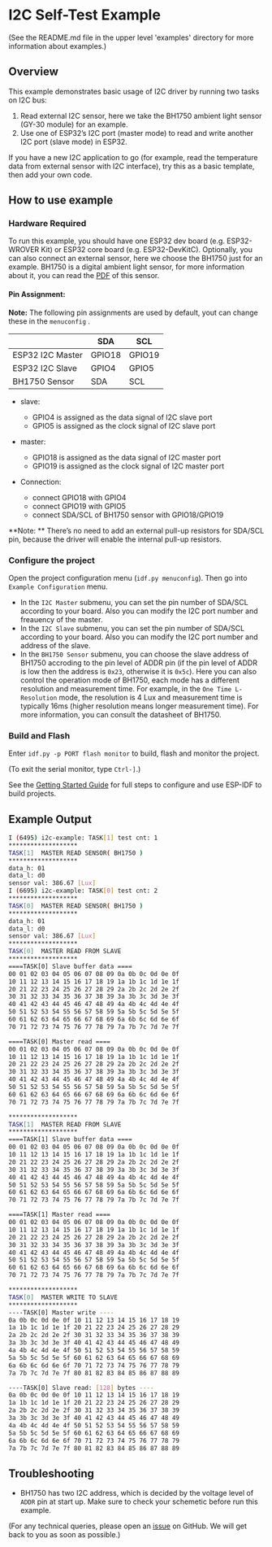 # I2C Self-Test Example

(See the README.md file in the upper level 'examples' directory for more information about examples.)

## Overview

This example demonstrates basic usage of I2C driver by running two tasks on I2C bus:

1. Read external I2C sensor, here we take the BH1750 ambient light sensor (GY-30 module) for an example.
2. Use one of ESP32’s I2C port (master mode) to read and write another I2C port (slave mode) in ESP32.

If you have a new I2C application to go (for example, read the temperature data from external sensor with I2C interface), try this as a basic template, then add your own code.

## How to use example

### Hardware Required

To run this example, you should have one ESP32 dev board (e.g. ESP32-WROVER Kit) or ESP32 core board (e.g. ESP32-DevKitC). Optionally, you can also connect an external sensor, here we choose the BH1750 just for an example. BH1750 is a digital ambient light sensor, for more information about it, you can read the [PDF](http://rohmfs.rohm.com/en/products/databook/datasheet/ic/sensor/light/bh1721fvc-e.pdf) of this sensor.

#### Pin Assignment:

**Note:** The following pin assignments are used by default, yout can change these  in the `menuconfig` .

|                  | SDA    | SCL    |
| ---------------- | ------ | ------ |
| ESP32 I2C Master | GPIO18 | GPIO19 |
| ESP32 I2C Slave  | GPIO4  | GPIO5  |
| BH1750 Sensor    | SDA    | SCL    |

- slave:
  - GPIO4 is assigned as the data signal of I2C slave port
  - GPIO5 is assigned as the clock signal of I2C slave port
- master:
  - GPIO18 is assigned as the data signal of I2C master port
  - GPIO19 is assigned as the clock signal of I2C master port

- Connection:
  - connect GPIO18 with GPIO4
  - connect GPIO19 with GPIO5
  - connect SDA/SCL of BH1750 sensor with GPIO18/GPIO19

**Note: ** There’s no need to add an external pull-up resistors for SDA/SCL pin, because the driver will enable the internal pull-up resistors.

### Configure the project

Open the project configuration menu (`idf.py menuconfig`). Then go into `Example Configuration` menu.

- In the `I2C Master` submenu, you can set the pin number of SDA/SCL according to your board. Also you can modify the I2C port number and freauency of the master.
- In the `I2C Slave` submenu, you can set the pin number of SDA/SCL according to your board. Also you can modify the I2C port number and address of the slave.
- In the `BH1750 Sensor` submenu, you can choose the slave address of BH1750 accroding to the pin level of ADDR pin (if the pin level of ADDR is low then the address is `0x23`, otherwise it is `0x5c`). Here you can also control the operation mode of BH1750, each mode has a different resolution and measurement time. For example, in the `One Time L-Resolution` mode, the resolution is 4 Lux and measurement time is typically 16ms (higher resolution means longer measurement time). For more information, you can consult the datasheet of BH1750.


### Build and Flash

Enter `idf.py -p PORT flash monitor` to build, flash and monitor the project.

(To exit the serial monitor, type ``Ctrl-]``.)

See the [Getting Started Guide](https://docs.espressif.com/projects/esp-idf/en/latest/get-started/index.html) for full steps to configure and use ESP-IDF to build projects.

## Example Output

```bash
I (6495) i2c-example: TASK[1] test cnt: 1
*******************
TASK[1]  MASTER READ SENSOR( BH1750 )
*******************
data_h: 01
data_l: d0
sensor val: 386.67 [Lux]
I (6695) i2c-example: TASK[0] test cnt: 2
*******************
TASK[0]  MASTER READ SENSOR( BH1750 )
*******************
data_h: 01
data_l: d0
sensor val: 386.67 [Lux]
*******************
TASK[0]  MASTER READ FROM SLAVE
*******************
====TASK[0] Slave buffer data ====
00 01 02 03 04 05 06 07 08 09 0a 0b 0c 0d 0e 0f 
10 11 12 13 14 15 16 17 18 19 1a 1b 1c 1d 1e 1f 
20 21 22 23 24 25 26 27 28 29 2a 2b 2c 2d 2e 2f 
30 31 32 33 34 35 36 37 38 39 3a 3b 3c 3d 3e 3f 
40 41 42 43 44 45 46 47 48 49 4a 4b 4c 4d 4e 4f 
50 51 52 53 54 55 56 57 58 59 5a 5b 5c 5d 5e 5f 
60 61 62 63 64 65 66 67 68 69 6a 6b 6c 6d 6e 6f 
70 71 72 73 74 75 76 77 78 79 7a 7b 7c 7d 7e 7f 

====TASK[0] Master read ====
00 01 02 03 04 05 06 07 08 09 0a 0b 0c 0d 0e 0f 
10 11 12 13 14 15 16 17 18 19 1a 1b 1c 1d 1e 1f 
20 21 22 23 24 25 26 27 28 29 2a 2b 2c 2d 2e 2f 
30 31 32 33 34 35 36 37 38 39 3a 3b 3c 3d 3e 3f 
40 41 42 43 44 45 46 47 48 49 4a 4b 4c 4d 4e 4f 
50 51 52 53 54 55 56 57 58 59 5a 5b 5c 5d 5e 5f 
60 61 62 63 64 65 66 67 68 69 6a 6b 6c 6d 6e 6f 
70 71 72 73 74 75 76 77 78 79 7a 7b 7c 7d 7e 7f 

*******************
TASK[1]  MASTER READ FROM SLAVE
*******************
====TASK[1] Slave buffer data ====
00 01 02 03 04 05 06 07 08 09 0a 0b 0c 0d 0e 0f 
10 11 12 13 14 15 16 17 18 19 1a 1b 1c 1d 1e 1f 
20 21 22 23 24 25 26 27 28 29 2a 2b 2c 2d 2e 2f 
30 31 32 33 34 35 36 37 38 39 3a 3b 3c 3d 3e 3f 
40 41 42 43 44 45 46 47 48 49 4a 4b 4c 4d 4e 4f 
50 51 52 53 54 55 56 57 58 59 5a 5b 5c 5d 5e 5f 
60 61 62 63 64 65 66 67 68 69 6a 6b 6c 6d 6e 6f 
70 71 72 73 74 75 76 77 78 79 7a 7b 7c 7d 7e 7f 

====TASK[1] Master read ====
00 01 02 03 04 05 06 07 08 09 0a 0b 0c 0d 0e 0f 
10 11 12 13 14 15 16 17 18 19 1a 1b 1c 1d 1e 1f 
20 21 22 23 24 25 26 27 28 29 2a 2b 2c 2d 2e 2f 
30 31 32 33 34 35 36 37 38 39 3a 3b 3c 3d 3e 3f 
40 41 42 43 44 45 46 47 48 49 4a 4b 4c 4d 4e 4f 
50 51 52 53 54 55 56 57 58 59 5a 5b 5c 5d 5e 5f 
60 61 62 63 64 65 66 67 68 69 6a 6b 6c 6d 6e 6f 
70 71 72 73 74 75 76 77 78 79 7a 7b 7c 7d 7e 7f 

*******************
TASK[0]  MASTER WRITE TO SLAVE
*******************
----TASK[0] Master write ----
0a 0b 0c 0d 0e 0f 10 11 12 13 14 15 16 17 18 19 
1a 1b 1c 1d 1e 1f 20 21 22 23 24 25 26 27 28 29 
2a 2b 2c 2d 2e 2f 30 31 32 33 34 35 36 37 38 39 
3a 3b 3c 3d 3e 3f 40 41 42 43 44 45 46 47 48 49 
4a 4b 4c 4d 4e 4f 50 51 52 53 54 55 56 57 58 59 
5a 5b 5c 5d 5e 5f 60 61 62 63 64 65 66 67 68 69 
6a 6b 6c 6d 6e 6f 70 71 72 73 74 75 76 77 78 79 
7a 7b 7c 7d 7e 7f 80 81 82 83 84 85 86 87 88 89 

----TASK[0] Slave read: [128] bytes ----
0a 0b 0c 0d 0e 0f 10 11 12 13 14 15 16 17 18 19 
1a 1b 1c 1d 1e 1f 20 21 22 23 24 25 26 27 28 29 
2a 2b 2c 2d 2e 2f 30 31 32 33 34 35 36 37 38 39 
3a 3b 3c 3d 3e 3f 40 41 42 43 44 45 46 47 48 49 
4a 4b 4c 4d 4e 4f 50 51 52 53 54 55 56 57 58 59 
5a 5b 5c 5d 5e 5f 60 61 62 63 64 65 66 67 68 69 
6a 6b 6c 6d 6e 6f 70 71 72 73 74 75 76 77 78 79 
7a 7b 7c 7d 7e 7f 80 81 82 83 84 85 86 87 88 89 
```

## Troubleshooting

- BH1750 has two I2C address, which is decided by the voltage level of `ADDR` pin at start up. Make sure to check your schemetic before run this example.

(For any technical queries, please open an [issue](https://github.com/espressif/esp-idf/issues) on GitHub. We will get back to you as soon as possible.)

